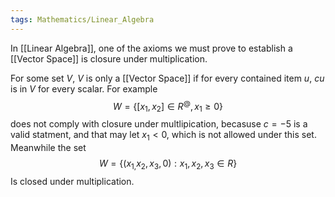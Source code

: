 ```yaml
---
tags: Mathematics/Linear_Algebra
---
```


In [[Linear Algebra]], one of the axioms we must prove to establish a [[Vector Space]] is closure under multiplication. 

For some set $V$, $V$ is only a [[Vector Space]] if for every contained item $u$, $cu$ is in $V$ for every scalar. For example$$W=\{[x_{1},x_{2}]\in R^{@},x_1\geq0\}$$does not comply with closure under multlipication, becasuse $c=-5$ is a valid statment, and that may let $x_{1}<0$, which is not allowed under this set. Meanwhile the set $$W=\{(x_{1,}x_{2}, x_{3},0):x_{1},x_{2},x_{3}\in R\}$$Is closed under multiplication.